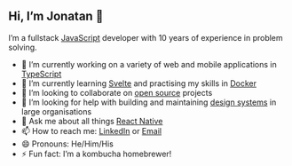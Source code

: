 ## Hi, I’m Jonatan 👋

I’m a fullstack [JavaScript](https://en.wikipedia.org/wiki/JavaScript) developer with 10 years of experience in problem solving.

- 🔭 I’m currently working on a variety of web and mobile applications in [TypeScript](https://www.typescriptlang.org/)
- 🌱 I’m currently learning [Svelte](https://svelte.dev/) and practising my skills in [Docker](https://www.docker.com/)
- 👯 I’m looking to collaborate on [open source](https://en.wikipedia.org/wiki/Open_source) projects
- 🤔 I’m looking for help with building and maintaining [design systems](https://www.designsystems.com/) in large organisations
- 💬 Ask me about all things [React Native](https://reactnative.dev/)
- 📫 How to reach me: [LinkedIn](https://www.linkedin.com/in/jonatanpettersson) or [Email](mailto:pettersson.jonatan@gmail.com)
- 😄 Pronouns: He/Him/His
- ⚡ Fun fact: I’m a kombucha homebrewer!
